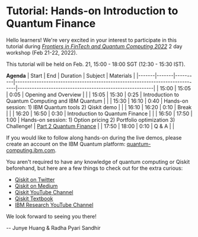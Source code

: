 # Tutorial: Hands-on Introduction to Quantum Finance

Hello learners! We're very excited in your interest to participate in this tutorial during *[Frontiers in FinTech and Quantum Computing 2022](https://rmi.nus.edu.sg/eflyer-newsletter/workshop-frontiers-in-fintech-and-quantum-computing-2022/)* 2 day workshop (Feb 21-22, 2022).

This tutorial will be held on Feb. 21, 15:00 - 18:00 SGT (12:30 - 15:30 IST).

**Agenda**
| Start | End   | Duration | Subject                                                                      | Materials                                               |
|-------|-------|----------|------------------------------------------------------------------------------|---------------------------------------------------------|
| 15:00 | 15:05 | 0:05     | Opening and Overview                                                         |                                                         |
| 15:05 | 15:30 | 0:25     | Introduction to Quantum Computing and IBM Quantum                            |                                                         |
| 15:30 | 16:10 | 0:40     | Hands-on session:  1) IBM Quantum tools  2) Qiskit demo                      |                                                         |
| 16:10 | 16:20 | 0:10     | Break                                                                        |                                                         |
| 16:20 | 16:50 | 0:30     | Introduction to Quantum Finance                                              |                                                         |
| 16:50 | 17:50 | 1:00     | Hands-on session:  1) Option pricing 2) Portfolio optimization 3) Challenge! | [Part 2 Quantum Finance](/Part%202%20Quantum%20Finance) |
| 17:50 | 18:00 | 0:10     | Q & A                                                                        |                                                         |
        
If you would like to follow along hands-on during the live demos, please create an account on the IBM Quantum platform: [quantum-computing.ibm.com](https://quantum-computing.ibm.com/).

You aren't required to have any knowledge of quantum computing or Qiskit beforehand, but here are a few things to check out for the extra curious:

- [Qiskit on Twitter](https://twitter.com/Qiskit)
- [Qiskit on Medium](https://medium.com/qiskit)
- [Qiskit YouTube Channel](https://www.youtube.com/c/qiskit)
- [Qiskit Textbook](https://qiskit.org/textbook/preface.html)
- [IBM Research YouTube Channel](https://www.youtube.com/channel/UCwx7Y3W30N8aS_tiCy2x-2g)

We look forward to seeing you there!

-- Junye Huang & Radha Pyari Sandhir
